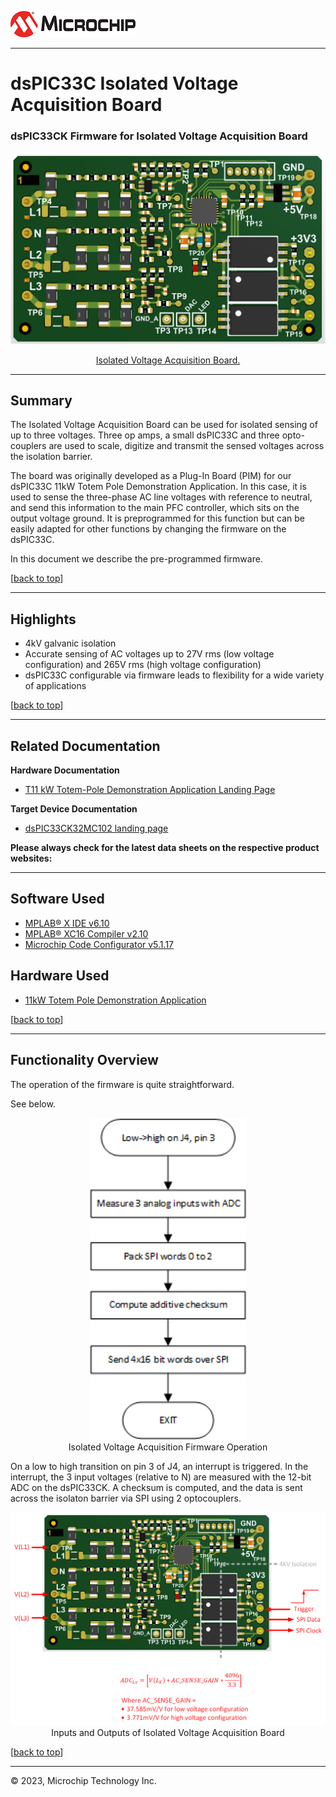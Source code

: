 
![image](images/microchip.png)

---

# dsPIC33C Isolated Voltage Acquisition Board

### dsPIC33CK Firmware for Isolated Voltage Acquisition Board

<p><center><a target="_blank" href="https://www.microchip.com/en-us/tools-resources/reference-designs/11-kw-totem-pole-demonstration-application" rel="nofollow">
<img src="images/isoacq-00.png" alt="dsPIC33C Isolated Voltage Acquisition Board" width="700">
</a></center></p>

<p>
<center>
<a target="_blank" href="https://www.microchip.com/en-us/tools-resources/reference-designs/11-kw-totem-pole-demonstration-application" rel="nofollow">
Isolated Voltage Acquisition Board.
</a>
</center>
</p>



<span id="start-doc"><a name="start-doc"></a></span>



---
<span id="summary"><a name="summary"> </a></span>

## Summary

The Isolated Voltage Acquisition Board can be used for isolated sensing of up to three
voltages. Three op amps, a small dsPIC33C and three opto-couplers are used to scale,
digitize and transmit the sensed voltages across the isolation barrier.

The board was originally developed as a Plug-In Board (PIM) for our dsPIC33C 11kW Totem Pole Demonstration Application. In this case, it is used to sense the three-phase AC line voltages with reference to neutral, and send this information to the main PFC controller, which
sits on the output voltage ground. It is preprogrammed for this function but can be easily adapted for other functions by changing the firmware on the dsPIC33C.

In this document we describe the pre-programmed firmware.

[[back to top](#start-doc)]
- - -

<span id="highlights"><a name="highlights"> </a></span>

## Highlights

- 4kV galvanic isolation
- Accurate sensing of AC voltages up to 27V rms (low voltage configuration) and 265V rms (high voltage configuration)
- dsPIC33C configurable via firmware leads to flexibility for a wide variety of applications


[[back to top](#start-doc)]

- - -

<span id="related-collateral"><a name="related-collateral"> </a></span>

## Related Documentation

__Hardware Documentation__

- [T11 kW Totem-Pole Demonstration Application Landing Page](https://www.microchip.com/en-us/tools-resources/reference-designs/11-kw-totem-pole-demonstration-application)

__Target Device Documentation__

- [dsPIC33CK32MC102 landing page](https://www.microchip.com/en-us/product/dsPIC33CK32MC102)


__Please always check for the latest data sheets on the respective product websites:__

- - -

<span id="software-tools-used"><a name="software-tools-used"> </a></span>

## Software Used

- [MPLAB&reg; X IDE v6.10](https://www.microchip.com/mplabx-ide-windows-installer)
- [MPLAB&reg; XC16 Compiler v2.10](https://www.microchip.com/mplabxc16windows)
- [Microchip Code Configurator v5.1.17](https://www.microchip.com/mplab/mplab-code-configurator)

<span id="hardware-used"><a name="hardware-used"> </a></span>

## Hardware Used

- [11kW Totem Pole Demonstration Application](https://www.microchip.com/en-us/tools-resources/reference-designs/11-kw-totem-pole-demonstration-application)


[[back to top](#start-doc)]


- - -

## Functionality Overview

<span id="Overview"><a name="overview"> </a></span>

The operation of the firmware is quite straightforward.

See below. 

<center>
<img src="images/isoacq-01.png" width="250">
<br>
Isolated Voltage Acquisition Firmware Operation
</center>

On a low to high transition on pin 3 of J4, an interrupt is triggered.
In the interrupt, the 3 input voltages (relative to N) are measured with the 12-bit ADC on the dsPIC33CK. A checksum is computed, and the data is sent across the isolaton barrier via SPI using 2 optocouplers. 

<center>
<img src="images/isoacq-02.png" width="800">
<br>
Inputs and Outputs of Isolated Voltage Acquisition Board
</center>

[[back to top](#start-doc)]

- - -


&copy; 2023, Microchip Technology Inc.
